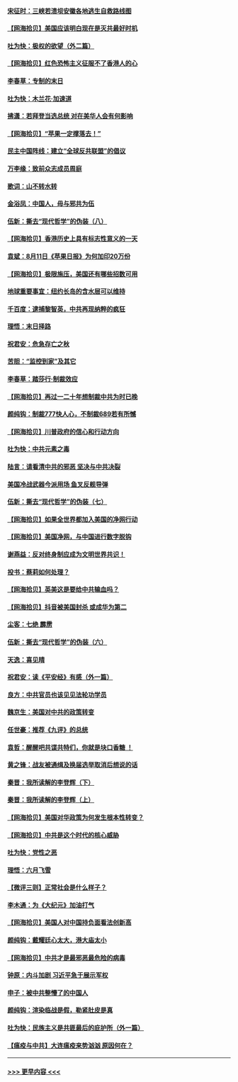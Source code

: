 #### [宋征时：三峡若溃坝安徽各地逃生自救路线图](../pages/nsc993/n12332450.md?t=08152302) 
#### [【网海拾贝】美国应该明白现在是灭共最好时机](../pages/nsc993/n12332313.md?t=08152302) 
#### [吐为快：极权的欲望（外二篇）](../pages/nsc993/n12332089.md?t=08152302) 
#### [【网海拾贝】红色恐怖主义征服不了香港人的心](../pages/nsc993/n12329296.md?t=08152302) 
#### [李春草：专制的末日](../pages/nsc993/n12329079.md?t=08152302) 
#### [吐为快：木兰花‧加速道](../pages/nsc993/n12327366.md?t=08152302) 
#### [拂潇：若拜登当选总统 对在美华人会有何影响](../pages/nsc993/n12295996.md?t=08152302) 
#### [【网海拾贝】“苹果一定撑落去！”](../pages/nsc993/n12326784.md?t=08152302) 
#### [民主中国阵线：建立“全球反共联盟”的倡议](../pages/nsc993/n12324177.md?t=08152302) 
#### [万李缘：致前众志成员周庭](../pages/nsc993/n12324635.md?t=08152302) 
#### [歌词：山不转水转](../pages/nsc993/n12324599.md?t=08152302) 
#### [金浴凤：中国人，毋与邪共为伍](../pages/nsc993/n12324257.md?t=08152302) 
#### [伍新：撕去“现代哲学”的伪装（八）](../pages/nsc993/n12324188.md?t=08152302) 
#### [【网海拾贝】香港历史上具有标志性意义的一天](../pages/nsc993/n12324021.md?t=08152302) 
#### [袁斌：8月11日《苹果日报》为何加印20万份](../pages/nsc993/n12323955.md?t=08152302) 
#### [【网海拾贝】极限施压，美国还有哪些招数可用](../pages/nsc993/n12322512.md?t=08152302) 
#### [地球重要事宜：纽约长岛的含水层可以维持](../pages/nsc993/n12321844.md?t=08152302) 
#### [千百度：逮捕黎智英，中共再现纳粹的疯狂](../pages/nsc993/n12321777.md?t=08152302) 
#### [理悟：末日择路](../pages/nsc993/n12320812.md?t=08152302) 
#### [祝君安：危急存亡之秋](../pages/nsc993/n12320795.md?t=08152302) 
#### [苦胆：“监控到家”及其它](../pages/nsc993/n12320751.md?t=08152302) 
#### [李春草：踏莎行·制裁效应](../pages/nsc993/n12318290.md?t=08152302) 
#### [【网海拾贝】再过一二十年想制裁中共为时已晚](../pages/nsc993/n12318195.md?t=08152302) 
#### [颜纯钩：制裁777快人心，不制裁689若有所憾](../pages/nsc993/n12316912.md?t=08152302) 
#### [【网海拾贝】川普政府的信心和行动方向](../pages/nsc993/n12316673.md?t=08152302) 
#### [吐为快：中共元素之毒](../pages/nsc993/n12316547.md?t=08152302) 
#### [陆言：请看清中共的邪恶 坚决与中共决裂](../pages/nsc993/n12315784.md?t=08152302) 
#### [美国冷战武器今派用场 鱼叉反舰导弹](../pages/nsc993/n12316258.md?t=08152302) 
#### [伍新：撕去“现代哲学”的伪装（七）](../pages/nsc993/n12315846.md?t=08152302) 
#### [【网海拾贝】如果全世界都加入美国的净网行动](../pages/nsc993/n12315588.md?t=08152302) 
#### [【网海拾贝】美国净网，与中国进行数字脱钩](../pages/nsc993/n12312813.md?t=08152302) 
#### [谢燕益：反对终身制应成为文明世界共识！](../pages/nsc993/n12310465.md?t=08152302) 
#### [投书：蔡莉如何处理？](../pages/nsc993/n12310224.md?t=08152302) 
#### [【网海拾贝】英美这是要给中共输血吗？](../pages/nsc993/n12307646.md?t=08152302) 
#### [【网海拾贝】抖音被美国封杀 或成华为第二](../pages/nsc993/n12305277.md?t=08152302) 
#### [尘客：七绝 霹雳](../pages/nsc993/n12304053.md?t=08152302) 
#### [伍新：撕去“现代哲学”的伪装（六）](../pages/nsc993/n12303243.md?t=08152302) 
#### [天逸：喜见晴](../pages/nsc993/n12303226.md?t=08152302) 
#### [祝君安：读《平安经》有感（外一篇）](../pages/nsc993/n12303170.md?t=08152302) 
#### [良方：中共官员也该见见法轮功学员](../pages/nsc993/n12302985.md?t=08152302) 
#### [魏京生：美国对中共的政策转变](../pages/nsc993/n12302929.md?t=08152302) 
#### [任世豪：推荐《九评》的总统](../pages/nsc993/n12302838.md?t=08152302) 
#### [袁哲：醒醒吧共谍共特们，你就是块口香糖 ！](../pages/nsc993/n12302678.md?t=08152302) 
#### [黄之锋：战友被通缉及换届选举取消后想说的话](../pages/nsc993/n12302681.md?t=08152302) 
#### [秦晋：我所读解的李登辉（下）](../pages/nsc993/n12302171.md?t=08152302) 
#### [秦晋：我所读解的李登辉（上）](../pages/nsc993/n12301979.md?t=08152302) 
#### [【网海拾贝】美国对华政策为何发生根本性转变？](../pages/nsc993/n12302091.md?t=08152302) 
#### [【网海拾贝】中共是这个时代的核心威胁](../pages/nsc993/n12300541.md?t=08152302) 
#### [吐为快：党性之恶](../pages/nsc993/n12300263.md?t=08152302) 
#### [理悟：六月飞雪](../pages/nsc993/n12300243.md?t=08152302) 
#### [【微评三则】正常社会是什么样子？](../pages/nsc993/n12300228.md?t=08152302) 
#### [李木通：为《大纪元》加油打气](../pages/nsc993/n12280363.md?t=08152302) 
#### [【网海拾贝】美国人对中国持负面看法创新高](../pages/nsc993/n12298720.md?t=08152302) 
#### [颜纯钩：戴耀廷心太大，港大庙太小](../pages/nsc993/n12297682.md?t=08152302) 
#### [【网海拾贝】中共才是最邪恶最危险的病毒](../pages/nsc993/n12296470.md?t=08152302) 
#### [钟原：内斗加剧 习近平急于展示军权](../pages/nsc993/n12292544.md?t=08152302) 
#### [申子：被中共整懵了的中国人](../pages/nsc993/n12291389.md?t=08152302) 
#### [颜纯钩：渲染临战是假，勒紧肚皮是真](../pages/nsc993/n12290945.md?t=08152302) 
#### [吐为快：民族主义是共匪最后的庇护所（外一篇）](../pages/nsc993/n12290887.md?t=08152302) 
#### [【瘟疫与中共】大连瘟疫来势汹汹 原因何在？](../pages/nsc993/n12287474.md?t=08152302) 

----
#### [ >>> 更早内容 <<< ](../indexes/nsc993-earlier.md)
